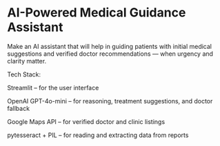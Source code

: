 # AI-Powered Medical Guidance Assistant

Make an AI assistant that will help in guiding patients with initial medical suggestions and verified doctor recommendations — when urgency and clarity matter.

Tech Stack:

Streamlit – for the user interface

OpenAI GPT-4o-mini – for reasoning, treatment suggestions, and doctor fallback

Google Maps API – for verified doctor and clinic listings

pytesseract + PIL – for reading and extracting data from reports
